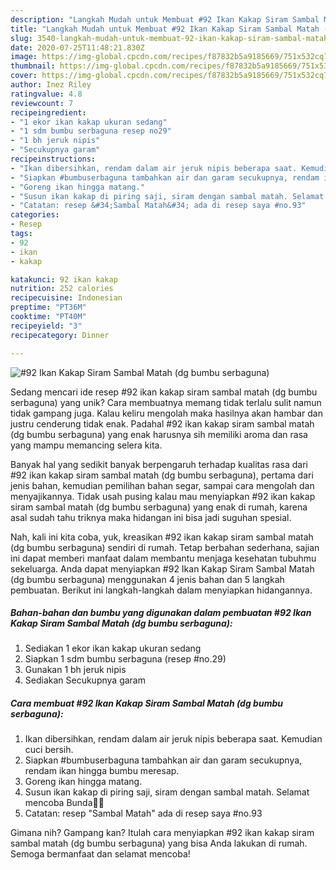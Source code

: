 ```yaml
---
description: "Langkah Mudah untuk Membuat #92 Ikan Kakap Siram Sambal Matah (dg bumbu serbaguna) yang Sempurna"
title: "Langkah Mudah untuk Membuat #92 Ikan Kakap Siram Sambal Matah (dg bumbu serbaguna) yang Sempurna"
slug: 3540-langkah-mudah-untuk-membuat-92-ikan-kakap-siram-sambal-matah-dg-bumbu-serbaguna-yang-sempurna
date: 2020-07-25T11:48:21.830Z
image: https://img-global.cpcdn.com/recipes/f87832b5a9185669/751x532cq70/92-ikan-kakap-siram-sambal-matah-dg-bumbu-serbaguna-foto-resep-utama.jpg
thumbnail: https://img-global.cpcdn.com/recipes/f87832b5a9185669/751x532cq70/92-ikan-kakap-siram-sambal-matah-dg-bumbu-serbaguna-foto-resep-utama.jpg
cover: https://img-global.cpcdn.com/recipes/f87832b5a9185669/751x532cq70/92-ikan-kakap-siram-sambal-matah-dg-bumbu-serbaguna-foto-resep-utama.jpg
author: Inez Riley
ratingvalue: 4.8
reviewcount: 7
recipeingredient:
- "1 ekor ikan kakap ukuran sedang"
- "1 sdm bumbu serbaguna resep no29"
- "1 bh jeruk nipis"
- "Secukupnya garam"
recipeinstructions:
- "Ikan dibersihkan, rendam dalam air jeruk nipis beberapa saat. Kemudian cuci bersih."
- "Siapkan #bumbuserbaguna tambahkan air dan garam secukupnya, rendam ikan hingga bumbu meresap."
- "Goreng ikan hingga matang."
- "Susun ikan kakap di piring saji, siram dengan sambal matah. Selamat mencoba Bunda🙏😊"
- "Catatan: resep &#34;Sambal Matah&#34; ada di resep saya #no.93"
categories:
- Resep
tags:
- 92
- ikan
- kakap

katakunci: 92 ikan kakap 
nutrition: 252 calories
recipecuisine: Indonesian
preptime: "PT36M"
cooktime: "PT40M"
recipeyield: "3"
recipecategory: Dinner

---
```



![#92 Ikan Kakap Siram Sambal Matah (dg bumbu serbaguna)](https://img-global.cpcdn.com/recipes/f87832b5a9185669/751x532cq70/92-ikan-kakap-siram-sambal-matah-dg-bumbu-serbaguna-foto-resep-utama.jpg)

Sedang mencari ide resep #92 ikan kakap siram sambal matah (dg bumbu serbaguna) yang unik? Cara membuatnya memang tidak terlalu sulit namun tidak gampang juga. Kalau keliru mengolah maka hasilnya akan hambar dan justru cenderung tidak enak. Padahal #92 ikan kakap siram sambal matah (dg bumbu serbaguna) yang enak harusnya sih memiliki aroma dan rasa yang mampu memancing selera kita.

Banyak hal yang sedikit banyak berpengaruh terhadap kualitas rasa dari #92 ikan kakap siram sambal matah (dg bumbu serbaguna), pertama dari jenis bahan, kemudian pemilihan bahan segar, sampai cara mengolah dan menyajikannya. Tidak usah pusing kalau mau menyiapkan #92 ikan kakap siram sambal matah (dg bumbu serbaguna) yang enak di rumah, karena asal sudah tahu triknya maka hidangan ini bisa jadi suguhan spesial.




Nah, kali ini kita coba, yuk, kreasikan #92 ikan kakap siram sambal matah (dg bumbu serbaguna) sendiri di rumah. Tetap berbahan sederhana, sajian ini dapat memberi manfaat dalam membantu menjaga kesehatan tubuhmu sekeluarga. Anda dapat menyiapkan #92 Ikan Kakap Siram Sambal Matah (dg bumbu serbaguna) menggunakan 4 jenis bahan dan 5 langkah pembuatan. Berikut ini langkah-langkah dalam menyiapkan hidangannya.

<!--inarticleads1-->

##### Bahan-bahan dan bumbu yang digunakan dalam pembuatan #92 Ikan Kakap Siram Sambal Matah (dg bumbu serbaguna):

1. Sediakan 1 ekor ikan kakap ukuran sedang
1. Siapkan 1 sdm bumbu serbaguna (resep #no.29)
1. Gunakan 1 bh jeruk nipis
1. Sediakan Secukupnya garam




<!--inarticleads2-->

##### Cara membuat #92 Ikan Kakap Siram Sambal Matah (dg bumbu serbaguna):

1. Ikan dibersihkan, rendam dalam air jeruk nipis beberapa saat. Kemudian cuci bersih.
1. Siapkan #bumbuserbaguna tambahkan air dan garam secukupnya, rendam ikan hingga bumbu meresap.
1. Goreng ikan hingga matang.
1. Susun ikan kakap di piring saji, siram dengan sambal matah. Selamat mencoba Bunda🙏😊
1. Catatan: resep &#34;Sambal Matah&#34; ada di resep saya #no.93




Gimana nih? Gampang kan? Itulah cara menyiapkan #92 ikan kakap siram sambal matah (dg bumbu serbaguna) yang bisa Anda lakukan di rumah. Semoga bermanfaat dan selamat mencoba!
